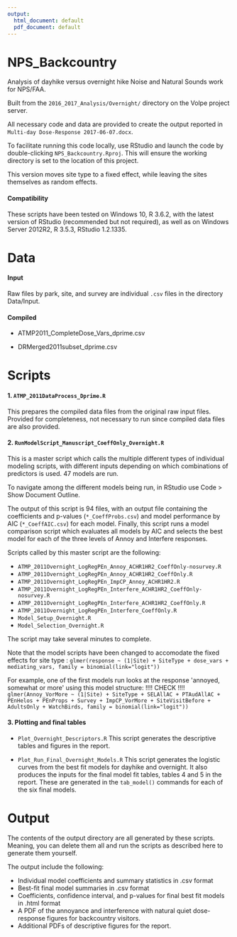 ```yaml
---
output:
  html_document: default
  pdf_document: default
---
```


# NPS_Backcountry

Analysis of dayhike versus overnight hike Noise and Natural Sounds work for NPS/FAA.

Built from the `2016_2017_Analysis/Overnight/` directory on the Volpe project server.

All necessary code and data are provided to create the output reported in `Multi-day Dose-Response 2017-06-07.docx`.

To facilitate running this code locally, use RStudio and launch the code by double-clicking `NPS_Backcountry.Rproj`. This will ensure the working directory is set to the location of this project.

This version moves site type to a fixed effect, while leaving the sites themselves as random effects.

#### Compatibility

These scripts have been tested on Windows 10, R 3.6.2, with the latest version of RStudio (recommended but not required), as well as on Windows Server 2012R2, R 3.5.3, RStudio 1.2.1335.

# Data

#### Input 

Raw files by park, site, and survey are individual `.csv` files in the directory Data/Input.

#### Compiled

- ATMP2011_CompleteDose_Vars_dprime.csv

- DRMerged2011subset_dprime.csv

# Scripts

#### 1. `ATMP_2011DataProcess_Dprime.R`
This prepares the compiled data files from the original raw input files. Provided for completeness, not necessary to run since compiled data files are also provided.

#### 2. `RunModelScript_Manuscript_CoeffOnly_Overnight.R`
This is a master script which calls the multiple different types of individual modeling scripts, with different inputs depending on which combinations of predictors is used. 47 models are run.

To navigate among the different models being run, in RStudio use Code > Show Document Outline.

The output of this script is 94 files, with an output file containing the coefficients and p-values (`*_CoeffProbs.csv`) and model performance by AIC (`*_CoeffAIC.csv`) for each model.
Finally, this script runs a model comparison script which evaluates all models by AIC and selects the best model for each of the three levels of Annoy and Interfere responses.

Scripts called by this master script are the following:

- `ATMP_2011Overnight_LogRegPEn_Annoy_ACHR1HR2_CoeffOnly-nosurvey.R`
- `ATMP_2011Overnight_LogRegPEn_Annoy_ACHR1HR2_CoeffOnly.R`
- `ATMP_2011Overnight_LogRegPEn_ImpCP_Annoy_ACHR1HR2.R`
- `ATMP_2011Overnight_LogRegPEn_Interfere_ACHR1HR2_CoeffOnly-nosurvey.R`
- `ATMP_2011Overnight_LogRegPEn_Interfere_ACHR1HR2_CoeffOnly.R`
- `ATMP_2011Overnight_LogRegPEn_Interfere_CoeffOnly.R`
- `Model_Setup_Overnight.R`
- `Model_Selection_Overnight.R`

The script may take several minutes to complete.


Note that the model scripts have been changed to accomodate the fixed effects for site type :
`glmer(response ~ (1|Site) + SiteType + dose_vars + mediating_vars, family = binomial(link="logit"))`

For example, one of the first models run looks at the response 'annoyed, somewhat or more' using this model structure:
!!!! CHECK !!!!
`glmer(Annoy_VorMore ~ (1|Site) + SiteType + SELAllAC + PTAudAllAC + PEnHelos + PEnProps + Survey + ImpCP_VorMore + SiteVisitBefore + AdultsOnly + WatchBirds, family = binomial(link="logit"))`

#### 3. Plotting and final tables

- `Plot_Overnight_Descriptors.R`
This script generates the descriptive tables and figures in the report.

- `Plot_Run_Final_Overnight_Models.R`
This script generates the logistic curves from the best fit models for dayhike and overnight.
It also produces the inputs for the final model fit tables, tables 4 and 5 in the report. These are generated in the `tab_model()` commands for each of the six final models.

# Output

The contents of the output directory are all generated by these scripts. Meaning, you can delete them all and run the scripts as described here to generate them yourself.

The output include the following:

- Individual model coefficients and summary statistics in .csv format
- Best-fit final model summaries in .csv format
- Coefficients, confidence interval, and p-values for final best fit models in .html format
- A PDF of the annoyance and interference with natural quiet dose-response figures for backcountry visitors.
- Additional PDFs of descriptive figures for the report.
